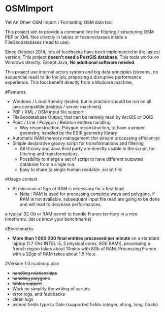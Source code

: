 OSMImport
=========

Yet An Other OSM Import / Formatting OSM data tool

This project aim to provide a command line for filtering / structuring OSM PBF or XML files directly in tables or featureclasses inside a FileGeodatabases (read to use). 

Since October 2014, lots of feedbacks have been implemented in the lastest version. This project **doesn't need a PostGIS database**. This tools works on Windows directly. Except Java, **No additional software needed**. 

This project use internal actors system and big data principles (streams, no sequencial read) to do the job, proposing a disruptive performance experience. This tool benefit directly from a Muticore machine, 

#Features

- Windows / Linux friendly (tested, but in practice should be run on all java compatible desktop / server machines)
- PBF / XML / OSM input file support
- FileGeodatabase Output, that can be natively read by ArcGIS or QGIS
- Point / Line / Polygon / Relation entities handling
	- Way reconstruction, Polygon reconstruction, to have a proper geometry, handled by the ESRI geometry library
- Automatic RAM memory management (for stream processing efficiency)
- Simple declarative groovy script for transformations and filtering
	- All Groovy and Java third party are directly usable in the script, for filtering and transformations.
	- Possibility to merge a set of script to have different outputed database from a single run.
	- Easy to share (a single human readable .script file)


#Usage context

- At minimum of 5go of RAM is necessary for a first load
	- Nota : RAM is used for processing complete ways and polygons, if RAM is not available, subsequent input file read are going to be done and will lead to decrease performances.

a typical 32 Gb or RAM permit to handle France territory in a nice timeframe. (let us know your benchmarks)


#Benchmarks

- **More than 1 000 000 final entities processed per minute** on a standard laptop (1.7 Ghz INTEL i5, 2 physical cores, 8Gb RAM)), processing a french region takes about 10mins with 8Gb of RAM. Processing France with a 32gb of RAM takes about 1,5 Hour.


#Version 1.0 roadmap plan

- <strike>handling relationships</strike>
- <strike>handling polygons</strike>
- <strike>tables support</strike>
- Work on simplify the writing of scripts
- error logs, and feedbacks
- clean logs
- extend fields type to Date (supported fields: integer, string, long, floats)

